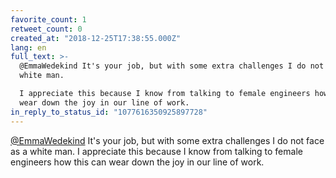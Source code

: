 ```yaml
---
favorite_count: 1
retweet_count: 0
created_at: "2018-12-25T17:38:55.000Z"
lang: en
full_text: >-
  @EmmaWedekind It's your job, but with some extra challenges I do not face as a
  white man. 

  I appreciate this because I know from talking to female engineers how this can
  wear down the joy in our line of work.
in_reply_to_status_id: "1077616350925897728"
---
```


[@EmmaWedekind](https://twitter.com/EmmaWedekind) It's your job, but with some
extra challenges I do not face as a white man. I appreciate this because I know
from talking to female engineers how this can wear down the joy in our line of
work.
